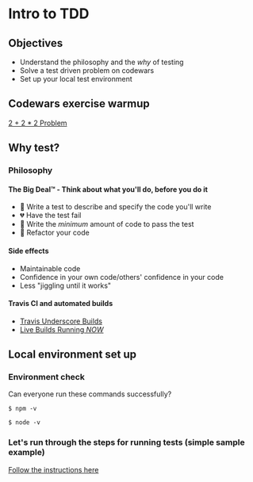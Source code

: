 # Intro to TDD

## Objectives

* Understand the philosophy and the *why* of testing
* Solve a test driven problem on codewars
* Set up your local test environment

## Codewars exercise warmup

[2 + 2 * 2 Problem](http://www.codewars.com/kata/2-plus-2-star-2-problem)

## Why test?

### Philosophy

#### The Big Deal™ - Think about what you'll do, before you do it

* :pencil: Write a test to describe and specify the code you'll write
* :broken_heart: Have the test fail
* :green_heart: Write the *minimum* amount of code to pass the test
* :repeat: Refactor your code

#### Side effects

* Maintainable code
* Confidence in your own code/others' confidence in your code
* Less "jiggling until it works"

#### Travis CI and automated builds

* [Travis Underscore Builds](https://travis-ci.org/jashkenas/underscore/)
* [Live Builds Running *NOW*](https://travis-ci.org/)

## Local environment set up

### Environment check

Can everyone run these commands successfully?

```
$ npm -v
```

```
$ node -v
```

### Let's run through the steps for running tests (simple sample example)

[Follow the instructions here](https://github.com/wdi-sf-jan/simple_sample_tdd_example)


